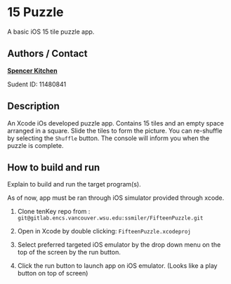 # 15 Puzzle

A basic iOS 15 tile puzzle app.

## Authors / Contact

**[Spencer Kitchen](mailto:spencer.kitchen@wsu.edu)**

Sudent ID: 11480841

## Description

An Xcode iOs developed puzzle app. Contains 15 tiles and an empty space arranged in a square.
Slide the tiles to form the picture. You can re-shuffle by selecting the `Shuffle` button. The console 
will inform you when the puzzle is complete.

## How to build and run

Explain to build and run the target program(s).

As of now, app must be ran through iOS simulator provided through xcode.

1. Clone tenKey repo from : `git@gitlab.encs.vancouver.wsu.edu:ssmiler/FifteenPuzzle.git`

2. Open in Xcode by double clicking: `FifteenPuzzle.xcodeproj`

3. Select preferred targeted iOS emulator by the drop down menu on the top of the screen by the run button.

4. Click the run button to launch app on iOS emulator. (Looks like a play button on top of screen)